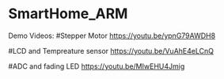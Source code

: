 # SmartHome_ARM

Demo Videos:
#Stepper Motor
https://youtu.be/ypnG79AWDH8

#LCD and Tempreature sensor
https://youtu.be/VuAhE4eLCnQ

#ADC and fading LED
https://youtu.be/MIwEHU4Jmig
